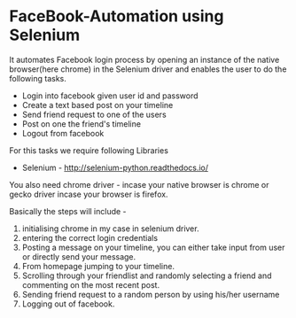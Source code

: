 # FaceBook-Automation using Selenium

It automates Facebook login process by opening an instance of the native browser(here chrome) in the Selenium driver and enables the user to do the following tasks.
- Login into facebook given user id and password
- Create a text based post on your timeline 
- Send friend request to one of the users
- Post on one the friend's timeline
- Logout from facebook

For this tasks we require following Libraries
- Selenium  - http://selenium-python.readthedocs.io/

You also need chrome driver - incase your native browser is chrome or gecko driver incase your browser is firefox.

Basically the steps will include -
1. initialising chrome in my case in selenium driver.
2. entering the correct login credentials
3. Posting a message on your timeline, you can either take input from user or directly send your message.
4. From homepage jumping to your timeline.
5. Scrolling through your friendlist and randomly selecting a friend and commenting on the most recent post.
6. Sending friend request to a random person by using his/her username
7. Logging out of facebook.
